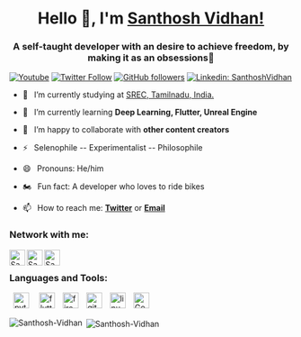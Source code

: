 <h1 align="center"> Hello 👋, I'm <a href="https://www.youtube.com/channel/UC25iW4sjKv3XJvTqdl-7MPg">Santhosh Vidhan!</a></h1>
<h3 align="center">A self-taught developer with an desire to achieve freedom, by making it as an obsessions🤞</h3>


[![Youtube](https://img.shields.io/static/v1?label=SanthoshVidhan&message=Subscribe&logo=YouTube&color=FF0000&style=for-the-badge)][youtube]
[![Twitter Follow](https://img.shields.io/twitter/follow/VidhanSanthosh?color=1DA1F2&label=Followers&logo=twitter&style=for-the-badge)][twitter]
[![GitHub followers](https://img.shields.io/github/followers/Santhosh-vidhan?logo=GitHub&style=for-the-badge)][github]
[![Linkedin: SanthoshVidhan](https://img.shields.io/badge/-CONNECT-blue?style=for-the-badge&logo=Linkedin&link=https://www.linkedin.com/in/santhosh-vidhan-2608/)][linkedin]


- 🔭 &ensp;I’m currently studying at [SREC, Tamilnadu, India.](https://www.srec.ac.in/)

- 🌱 &ensp;I’m currently learning **Deep Learning, Flutter, Unreal Engine**

- 👯 &ensp;I’m happy to collaborate with **other content creators**

- ⚡ &ensp;Selenophile -- Experimentalist -- Philosophile

- 😄 &ensp;Pronouns:  He/him

- 🏍 &ensp;Fun fact: A developer who loves to ride bikes

- 📫 &ensp;How to reach me: [**Twitter**][twitter] or [**Email**][email]

### Network with me:


[<img align="left" alt="Santhosh Vidhan | YouTube" width="28px" src="https://firebasestorage.googleapis.com/v0/b/web-johannesmilke.appspot.com/o/other%2Fsocial%2Fyoutube.png?alt=media" />][youtube]
[<img align="left" alt="Santhosh Vidhan | Twitter" width="28px" src="https://firebasestorage.googleapis.com/v0/b/web-johannesmilke.appspot.com/o/other%2Fsocial%2Ftwitter.png?alt=media" />][twitter]
[<img align="left" alt="Santhosh Vidhan | LinkedIn" width="28px" src="https://firebasestorage.googleapis.com/v0/b/web-johannesmilke.appspot.com/o/other%2Fsocial%2Flinkedin.png?alt=media" />][linkedin]


<br />

### Languages and Tools:

<p align="left"> &ensp;<img src="https://www.vectorlogo.zone/logos/python/python-icon.svg" alt="python" width="28" height="28"/> &ensp;&ensp;<img src="https://www.vectorlogo.zone/logos/flutterio/flutterio-icon.svg" alt="flutter" width="28" height="28"/>&ensp;&ensp;<img src="https://www.vectorlogo.zone/logos/firebase/firebase-icon.svg" alt="firebase" width="28" height="28"/>&ensp;&ensp;<img src="https://www.vectorlogo.zone/logos/git-scm/git-scm-icon.svg" alt="git" width="28" height="28"/>&ensp;&ensp;<img src="https://www.vectorlogo.zone/logos/linux/linux-icon.svg" alt="linux" width="28" height="28"/>&ensp;&ensp;<img src="https://www.vectorlogo.zone/logos/google_analytics/google_analytics-icon.svg" alt="Google Analytics" width="28" height="28"/></p>

<p><img align="left" src="https://github-readme-stats.vercel.app/api/top-langs/?username=Santhosh-vidhan&layout=compact&hide=html" alt="Santhosh-Vidhan" /></p>

<p>&nbsp;<img align="center" src="https://github-readme-stats.vercel.app/api?username=Santhosh-vidhan&show_icons=true" alt="Santhosh-Vidhan" /></p>


[twitter]: https://twitter.com/intent/follow?original_referer=https://twitter.com/VidhanSanthosh&screen_name=Santhosh-Vidhan
[youtube]: https://www.youtube.com/channel/UC25iW4sjKv3XJvTqdl-7MPg
[linkedin]: https://www.linkedin.com/in/santhosh-vidhan-2608/
[github]: https://github.com/Santhosh-vidhan
[email]: santhosh.vidhan26@gmail.com
<!--
**Santhosh-vidhan/Santhosh-vidhan** is a ✨ _special_ ✨ repository because its `README.md` (this file) appears on your GitHub profile.

Here are some ideas to get you started:

- 🔭 I’m currently working on ...
- 🌱 I’m currently learning ...
- 👯 I’m looking to collaborate on ...
- 🤔 I’m looking for help with ...
- 💬 Ask me about ...
- 📫 How to reach me: ...
- 😄 Pronouns: ...
- ⚡ Fun fact: ...
-->
